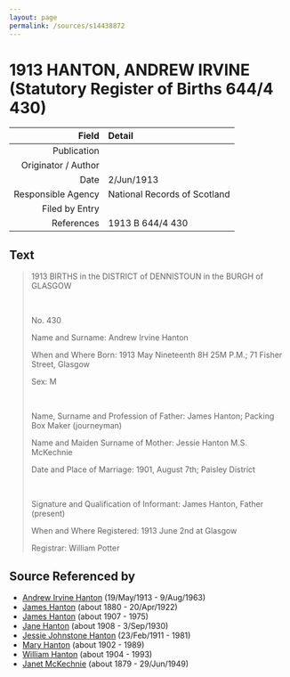 ```yaml
---
layout: page
permalink: /sources/s14438872
---
```


# 1913 HANTON, ANDREW IRVINE (Statutory Register of Births 644/4 430)

Field | Detail
---:|:---
Publication | 
Originator / Author | 
Date | 2/Jun/1913
Responsible Agency | National Records of Scotland
Filed by Entry | 
References | 1913 B 644/4 430

## Text

> 1913 BIRTHS in the DISTRICT of DENNISTOUN in the BURGH of GLASGOW
>
> <br/>
>
> No. 430
>
> Name and Surname: Andrew Irvine Hanton
>
> When and Where Born: 1913 May Nineteenth 8H 25M P.M.; 71 Fisher Street, Glasgow
>
> Sex: M
>
> <br/>
>
> Name, Surname and Profession of Father: James Hanton; Packing Box Maker (journeyman)
>
> Name and Maiden Surname of Mother: Jessie Hanton M.S. McKechnie
>
> Date and Place of Marriage: 1901, August 7th; Paisley District
>
> <br/>
>
> Signature and Qualification of Informant: James Hanton, Father (present)
>
> When and Where Registered: 1913 June 2nd at Glasgow
>
> Registrar: William Potter
>

## Source Referenced by

* [Andrew Irvine Hanton](../people/@53392578@-andrew-irvine-hanton-b1913-5-19-d1963-8-9.md) (19/May/1913 - 9/Aug/1963)
* [James Hanton](../people/@71830064@-james-hanton-b1880-d1922-4-20.md) (about 1880 - 20/Apr/1922)
* [James Hanton](../people/@30630538@-james-hanton-b1907-d1975.md) (about 1907 - 1975)
* [Jane Hanton](../people/@65592941@-jane-hanton-b1908-d1930-9-3.md) (about 1908 - 3/Sep/1930)
* [Jessie Johnstone Hanton](../people/@56011610@-jessie-johnstone-hanton-b1911-2-23-d1981.md) (23/Feb/1911 - 1981)
* [Mary Hanton](../people/@24857040@-mary-hanton-b1902-d1989.md) (about 1902 - 1989)
* [William Hanton](../people/@19187808@-william-hanton-b1904-d1993.md) (about 1904 - 1993)
* [Janet McKechnie](../people/@47324688@-janet-mckechnie-b1879-d1949-6-29.md) (about 1879 - 29/Jun/1949)
